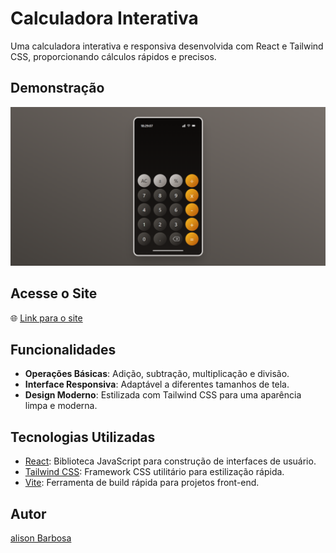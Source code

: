 # Calculadora Interativa

Uma calculadora interativa e responsiva desenvolvida com React e Tailwind CSS, proporcionando cálculos rápidos e precisos.

## Demonstração

![Interface da Calculadora](./public/screenshot.png)  

## Acesse o Site

🌐 [Link para o site](https://alisonnbarbosaa.github.io/calculator/)  

## Funcionalidades

- **Operações Básicas**: Adição, subtração, multiplicação e divisão.
- **Interface Responsiva**: Adaptável a diferentes tamanhos de tela.
- **Design Moderno**: Estilizada com Tailwind CSS para uma aparência limpa e moderna.

## Tecnologias Utilizadas

- [React](https://reactjs.org/): Biblioteca JavaScript para construção de interfaces de usuário.
- [Tailwind CSS](https://tailwindcss.com/): Framework CSS utilitário para estilização rápida.
- [Vite](https://vitejs.dev/): Ferramenta de build rápida para projetos front-end.

## Autor 

[alison Barbosa](https://github.com/alisonnbarbosaa)